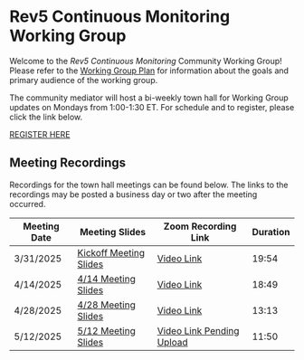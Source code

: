 # Rev5 Continuous Monitoring Working Group
Welcome to the *Rev5 Continuous Monitoring* Community Working Group! Please refer to the [Working Group Plan](https://github.com/FedRAMP/rev5-continuous-monitoring/blob/main/plan.md) for information about the goals and primary audience of the working group. 

The community mediator will host a bi-weekly town hall for Working Group updates on Mondays from 1:00-1:30 ET.  For schedule and to register, please click the link below.

[REGISTER HERE](https://gsa.zoomgov.com/meeting/register/4GRcLcoWTdWnSKQL2u3PWQ)

## Meeting Recordings

Recordings for the town hall meetings can be found below. The links to the recordings may be posted a business day or two after the meeting occurred. 

| Meeting Date |Meeting Slides |Zoom Recording Link | Duration |
|--------------|---------------|--------------------|----------|
| 3/31/2025    | [Kickoff Meeting Slides](https://github.com/FedRAMP/rev5-continuous-monitoring-cwg/blob/main/Rev5%20ConMon%20Working%20Group-3_31%20Kick-off.pdf) | [Video Link](https://www.youtube.com/watch?v=EyDgFYTz_xA)     | 19:54 |
| 4/14/2025    | [4/14 Meeting Slides](https://github.com/FedRAMP/rev5-continuous-monitoring-cwg/blob/main/Rev5%20ConMon%20Working%20Group-4_14.pdf) | [Video Link](https://www.youtube.com/watch?v=hdup9iQOxk8) |  18:49 |
| 4/28/2025    | [4/28 Meeting Slides](https://github.com/FedRAMP/rev5-continuous-monitoring-cwg/blob/main/Rev5%20ConMon%20Working%20Group-4_28%20.pdf) | [Video Link](https://youtu.be/kBF2ojthmT0) | 13:13 |
| 5/12/2025    | [5/12 Meeting Slides](https://github.com/FedRAMP/rev5-continuous-monitoring-cwg/blob/main/Rev5%20ConMon%20Working%20Group-5_12%20.pdf) | [Video Link Pending Upload](https://www.youtube.com/watch?v=pXsyr_AQGdQ) | 11:50 |



